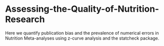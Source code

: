# Assessing-the-Quality-of-Nutrition-Research
Here we quantify publication bias and the prevalence of numerical errors in Nutrition Meta-analyses using z-curve analysis and the statcheck package.
